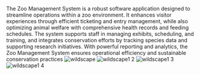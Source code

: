 The Zoo Management System is a robust software application designed to streamline operations within a zoo environment.
It enhances visitor experiences through efficient ticketing and entry management, while also optimizing animal welfare with comprehensive health records and feeding schedules. 
The system supports staff in managing exhibits, scheduling, and training, and integrates conservation efforts by tracking species data and supporting research initiatives. 
With powerful reporting and analytics, the Zoo Management System ensures operational efficiency and sustainable conservation practices
![wildscape](https://github.com/SufiyaMubarak/ZooKeeper-Pro/assets/159440755/6ba3e19c-6fd2-487c-a52a-f94451953c52)
![wildscape1 2](https://github.com/SufiyaMubarak/ZooKeeper-Pro/assets/159440755/722af191-cd21-4d97-8cc5-2fb7ea9890b4)
![wildscape1 3](https://github.com/SufiyaMubarak/ZooKeeper-Pro/assets/159440755/5634b8cc-d6d4-4f2b-b156-97d4b513f306)
![wildscape1 4](https://github.com/SufiyaMubarak/ZooKeeper-Pro/assets/159440755/493554cd-38af-4d72-95b6-407162a7177d)
